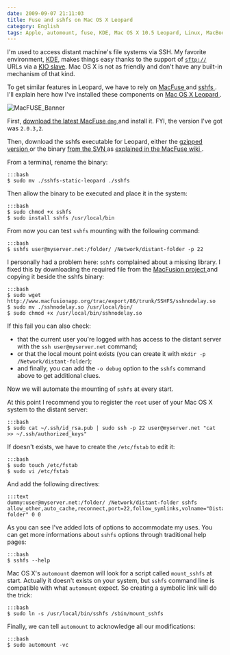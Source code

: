 ```yaml
---
date: 2009-09-07 21:11:03
title: Fuse and sshfs on Mac OS X Leopard
category: English
tags: Apple, automount, fuse, KDE, Mac OS X 10.5 Leopard, Linux, MacBook, macOS, mount, Network, sftp, SSH, sshfs, system, RSA
---
```


I'm used to access distant machine's file systems via SSH. My favorite
environment, [KDE](http://www.kde.org), makes things easy thanks to the support
of [`sftp://`](http://wikipedia.org/wiki/SSH_file_transfer_protocol) URLs via a
[KIO slave](http://wikipedia.org/wiki/KIO). Mac OS X is not as friendly and
don't have any built-in mechanism of that kind.

To get similar features in Leopard, we have to rely on [MacFuse
](http://code.google.com/p/macfuse/) and [sshfs
](http://fuse.sourceforge.net/sshfs.html). I'll explain here how I've installed
these components on [Mac OS X Leopard
](http://amzn.com/B000FK88JK/?tag=kevideld-20).

![MacFUSE_Banner](/uploads/2009/MacFUSE_Banner.png)

First, [download the latest MacFuse `dmg`
](http://code.google.com/p/macfuse/downloads/list) and install it. FYI, the
version I've got was `2.0.3,2`.

Then, download the sshfs executable for Leopard, either the [gzipped version
](http://osxbook.com/download/sshfs/sshfs-static-leopard.gz) or the binary
[from the SVN
](http://macfuse.googlecode.com/svn/trunk/filesystems/sshfs/binary/) as
[explained in the MacFuse wiki
](http://code.google.com/p/macfuse/wiki/MACFUSE_FS_SSHFS).

From a terminal, rename the binary:

    :::bash
    $ sudo mv ./sshfs-static-leopard ./sshfs

Then allow the binary to be executed and place it in the system:

    :::bash
    $ sudo chmod +x sshfs
    $ sudo install sshfs /usr/local/bin

From now you can test `sshfs` mounting with the following command:

    :::bash
    $ sshfs user@myserver.net:/folder/ /Network/distant-folder -p 22

I personally had a problem here: `sshfs` complained about a missing library. I
fixed this by downloading the required file from the [MacFusion project
](http://www.macfusionapp.org) and copying it beside the sshfs binary:

    :::bash
    $ sudo wget http://www.macfusionapp.org/trac/export/86/trunk/SSHFS/sshnodelay.so
    $ sudo mv ./sshnodelay.so /usr/local/bin/
    $ sudo chmod +x /usr/local/bin/sshnodelay.so

If this fail you can also check:

  * that the current user you're logged with has access to the distant server
    with the `ssh user@myserver.net` command;
  * or that the local mount point exists (you can create it with
    `mkdir -p /Network/distant-folder`);
  * and finally, you can add the `-o debug` option to the `sshfs` command above
    to get additional clues.

Now we will automate the mounting of `sshfs` at every start.

At this point I recommend you to register the `root` user of your Mac OS X
system to the distant server:

    :::bash
    $ sudo cat ~/.ssh/id_rsa.pub | sudo ssh -p 22 user@myserver.net "cat >> ~/.ssh/authorized_keys"

If doesn't exists, we have to create the `/etc/fstab` to edit it:

    :::bash
    $ sudo touch /etc/fstab
    $ sudo vi /etc/fstab

And add the following directives:

    :::text
    dummy:user@myserver.net:/folder/ /Network/distant-folder sshfs allow_other,auto_cache,reconnect,port=22,follow_symlinks,volname="Distant folder" 0 0

As you can see I've added lots of options to accommodate my uses. You can get
more informations about `sshfs` options through traditional help pages:

    :::bash
    $ sshfs --help

Mac OS X's `automount` daemon will look for a script called `mount_sshfs` at
start. Actually it doesn't exists on your system, but `sshfs` command line is
compatible with what `automount` expect. So creating a symbolic link will do
the trick:

    :::bash
    $ sudo ln -s /usr/local/bin/sshfs /sbin/mount_sshfs

Finally, we can tell `automount` to acknowledge all our modifications:

    :::bash
    $ sudo automount -vc
